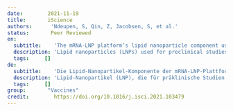 ```yaml
---
date:        2021-11-19
title:       iScience
authors:      'Ndeupen, S, Qin, Z, Jacobsen, S, et al.'
status:       Peer Reviewed
en:
  subtitle:    'The mRNA-LNP platform’s lipid nanoparticle component used in preclinical vaccine studies is highly inflammatory'
  description: 'Lipid nanoparticles (LNPs) used for preclinical studies are highly inflammatory, the LNPs activate multiple inflammatory pathways and induce IL-1β and IL-6, the LNPs’ inflammatory properties stem from their ionizable lipid component, the LNPs could be responsible for adjuvanticity and some of the side effects'
  tags:     []
de: 
  subtitle:    'Die Lipid-Nanopartikel-Komponente der mRNA-LNP-Plattform, die in präklinischen Impfstoffstudien verwendet wird, ist hochgradig entzündlich'
  description: 'Lipid-Nanopartikel (LNP), die für präklinische Studien verwendet werden, sind stark entzündlich, Die LNPs aktivieren mehrere Entzündungswege und induzieren IL-1β und IL-6, Die entzündlichen Eigenschaften der LNPs sind auf ihre ionisierbare Lipidkomponente zurückzuführen, Die LNPs könnten für die Adjuvanz und einige der Nebenwirkungen verantwortlich sein'
  tags:     []
group:       "Vaccines"
credit:        https://doi.org/10.1016/j.isci.2021.103479
---
```

